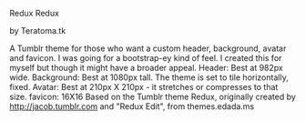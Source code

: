 Redux Redux

by Teratoma.tk

A Tumblr theme for those who want a custom header, background, avatar and favicon. I was going for a bootstrap-ey kind of feel. I created this for myself but though it might have a broader appeal.
Header: Best at 982px wide.
Background: Best at 1080px tall. The theme is set to tile horizontally, fixed.
Avatar: Best at 210px X 210px - it stretches or compresses to that size.
favicon: 16X16
Based on the Tumblr theme Redux, originally created by http://jacob.tumblr.com and "Redux Edit", from themes.edada.ms
